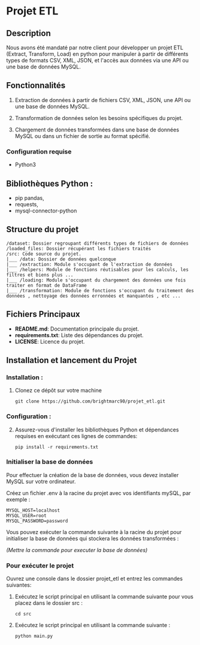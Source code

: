 # Projet ETL 

## Description 

Nous avons été mandaté par notre client pour développer un projet ETL (Extract, Transform, Load) en python pour manipuler à partir de différents types de formats CSV, XML, JSON, et l'accès aux données via une API ou une base de données MySQL.

## Fonctionnalités 

1. Extraction de données à partir de fichiers CSV, XML, JSON, une API ou une base de données MySQL.

2. Transformation de données selon les besoins spécifiques du projet.

3. Chargement de données transformées dans une base de données MySQL ou dans un fichier de sortie au format spécifié.

### Configuration requise
 
- Python3

## Bibliothèques Python :

- pip pandas,
- requests,
- mysql-connector-python

## Structure du projet

```
/dataset: Dossier regroupant différents types de fichiers de données
/loaded_files: Dossier récupérant les fichiers traités
/src: Code source du projet.
|___ /data: Dossier de données quelconque
|___ /extraction: Module s'occupant de l'extraction de données
|___ /helpers: Module de fonctions réutisables pour les calculs, les filtres et biens plus ...
|___ /loading: Module s'occupant du chargement des données une fois traiter en format de DataFrame
|___ /transformation: Module de fonctions s'occupant du traitement des données , nettoyage des données erronnées et manquantes , etc ...

```


## Fichiers Principaux

- **README.md**: Documentation principale du projet.
- **requirements.txt**: Liste des dépendances du projet.
- **LICENSE**: Licence du projet.


## Installation et lancement du Projet 


### Installation : 

1. Clonez ce dépôt sur votre machine

    ```git clone https://github.com/brightmarc90/projet_etl.git```

### Configuration :

2. Assurez-vous d'installer les bibliothèques Python et dépendances requises en exécutant ces lignes de commandes:

    ```pip install -r requirements.txt```





### Initialiser la base de données

Pour effectuer la création de la base de données, vous devez installer MySQL sur votre ordinateur.

Créez un fichier .env à la racine du projet avec vos identifiants mySQL, par exemple :

```
MYSQL_HOST=localhost
MYSQL_USER=root
MYSQL_PASSWORD=password
```


Vous pouvez exécuter la commande suivante à la racine du projet pour initialiser la base de données qui stockera les données transformées :

_(Mettre la commande pour executer la base de données)_


### Pour exécuter le projet 

Ouvrez une console dans le dossier projet_etl et entrez les commandes suivantes:

1. Exécutez le script principal en utilisant la commande suivante pour vous placez dans le dossier src :

    ```cd src```

2. Exécutez le script principal en utilisant la commande suivante :

    ```python main.py```